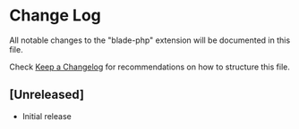 # Change Log

All notable changes to the "blade-php" extension will be documented in this file.

Check [Keep a Changelog](http://keepachangelog.com/) for recommendations on how to structure this file.

## [Unreleased]

- Initial release